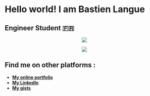 # Hello world! I am Bastien Langue
## Engineer Student 🇫🇷

<p align="center">
  <img src="https://github-readme-stats.vercel.app/api/top-langs/?username=blangue&exclude_repo=blangue&count_private=true&layout=compact&theme=monokai"/>
</p>

<p align="center">
  <img src="https://github-readme-stats.vercel.app/api?username=blangue&show_icons=true&count_private=true&theme=radical"/>
</p>

## Find me on other platforms :
* <a href="https://www.bastien.pw" style=""> <b>My online portfolio</b> </a>
* <a href="https://www.linkedin.com/in/bastien-langue/"> <b>My LinkedIn </b></a>
* <a href="https://gist.github.com/blangue"> <b>My gists</b></a>
